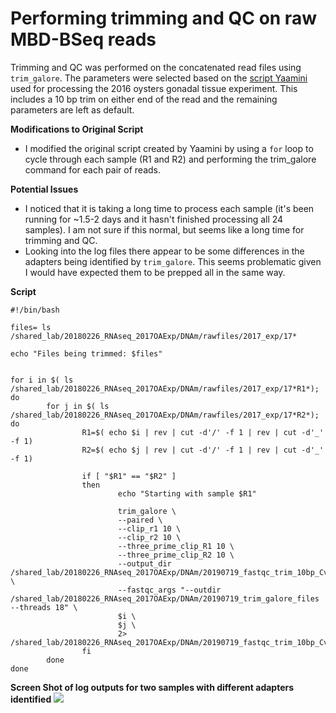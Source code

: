 # Performing trimming and QC on raw MBD-BSeq reads

Trimming and QC was performed on the concatenated read files using `trim_galore`. The parameters were selected based on the [script Yaamini](https://github.com/epigeneticstoocean/paper-gonad-meth/blob/master/code/01-seq-quality-trim.sh) used for processing the 2016 oysters gonadal tissue experiment. This includes a 10 bp trim on either end of the read and the remaining parameters are left as default.

**Modifications to Original Script**
* I modified the original script created by Yaamini by using a `for` loop to cycle through each sample (R1 and R2) and performing the trim_galore command for each pair of reads.

**Potential Issues**
* I noticed that it is taking a long time to process each sample (it's been running for ~1.5-2 days and it hasn't finished processing all 24 samples). I am not sure if this normal, but seems like a long time for trimming and QC.
* Looking into the log files there appear to be some differences in the adapters being identified by `trim_galore`. This seems problematic given I would have expected them to be prepped all in the same way. 

**Script**
```
#!/bin/bash

files= ls /shared_lab/20180226_RNAseq_2017OAExp/DNAm/rawfiles/2017_exp/17*

echo "Files being trimmed: $files"


for i in $( ls /shared_lab/20180226_RNAseq_2017OAExp/DNAm/rawfiles/2017_exp/17*R1*); do
        for j in $( ls /shared_lab/20180226_RNAseq_2017OAExp/DNAm/rawfiles/2017_exp/17*R2*); do
                R1=$( echo $i | rev | cut -d'/' -f 1 | rev | cut -d'_' -f 1)
                R2=$( echo $j | rev | cut -d'/' -f 1 | rev | cut -d'_' -f 1)

                if [ "$R1" == "$R2" ]
                then
                    	echo "Starting with sample $R1"

                        trim_galore \
                        --paired \
                        --clip_r1 10 \
                        --clip_r2 10 \
                        --three_prime_clip_R1 10 \
                        --three_prime_clip_R2 10 \
                        --output_dir /shared_lab/20180226_RNAseq_2017OAExp/DNAm/20190719_fastqc_trim_10bp_Cvirginica_MBD \
                        --fastqc_args "--outdir /shared_lab/20180226_RNAseq_2017OAExp/DNAm/20190719_trim_galore_files --threads 18" \
                        $i \
                        $j \
                        2> /shared_lab/20180226_RNAseq_2017OAExp/DNAm/20190719_fastqc_trim_10bp_Cvirginica_MBD/stderr.log
                fi
        done
done
```

**Screen Shot of log outputs for two samples with different adapters identified**
![](https://github.com/epigeneticstoocean/2017OAExp_Oysters/blob/master/notebook/img/Screenshot%20from%202019-07-24%2007-12-34.png) 
